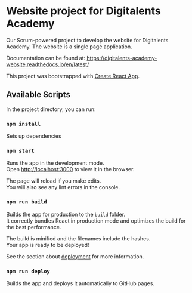 # Website project for Digitalents Academy

Our Scrum-powered project to develop the website for Digitalents Academy.
The website is a single page application.

Documentation can be found at:
https://digitalents-academy-website.readthedocs.io/en/latest/

This project was bootstrapped with [Create React App](https://github.com/facebook/create-react-app).

## Available Scripts

In the project directory, you can run:

### `npm install`

Sets up dependencies

### `npm start`

Runs the app in the development mode.<br>
Open [http://localhost:3000](http://localhost:3000) to view it in the browser.

The page will reload if you make edits.<br>
You will also see any lint errors in the console.

### `npm run build`

Builds the app for production to the `build` folder.<br>
It correctly bundles React in production mode and optimizes the build for the best performance.

The build is minified and the filenames include the hashes.<br>
Your app is ready to be deployed!

See the section about [deployment](https://facebook.github.io/create-react-app/docs/deployment) for more information.

### `npm run deploy`

Builds the app and deploys it automatically to GitHub pages.